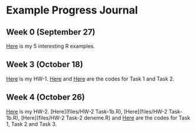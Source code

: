# Example Progress Journal

## Week 0 (September 27)

[Here](files/interesting_R_examples.html) is my 5 interesting R examples.

## Week 3 (October 18)

[Here](files/Hw-1.html) is my HW-1. [Here](files/HW-1-task1.R) and [Here](files/HW1-Task2.R) are the codes for Task 1 and Task 2.

## Week 4 (October 26)

[Here](files/Hw-2.html) is my HW-2. [Here](files/HW-2 Task-1b.R), [Here](files/HW-2 Task-1b.R), [Here](files/HW-2 Task-2 deneme.R) and [Here](files/HW_2_task3_deneme.R) are the codes for Task 1, Task 2 and Task 3.
